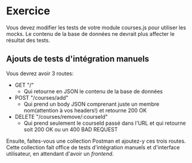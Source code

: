 # Exercice

Vous devez modifier les tests de votre module courses.js pour utiliser les mocks. Le contenu de la base de données ne devrait plus affecter le résultat des tests.

## Ajouts de tests d'intégration manuels

Vous devrez avoir 3 routes:

- GET "/"
  - Qui retourne en JSON le contenu de la base de données
- POST "/courses/add"
  - Qui prend un body JSON comprenant juste un membre nom(attention à vos headers!) et retourne 200 OK
- DELETE "/courses/remove/:courseId"
  - Qui prend seulement le courseId passé dans l'URL et qui retourne soit 200 OK ou un 400 BAD REQUEST

Ensuite, faites-vous une collection Postman et ajoutez-y ces trois routes. Cette collection fait office de tests d'intégration manuels et d'interface utilisateur, en attendant d'avoir un _frontend_.
